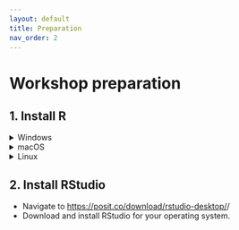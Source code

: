 ```yaml
---
layout: default
title: Preparation
nav_order: 2
---
```

<!-- 
(OPTIONAL) This will be the page going over any installation or registration requirements.
Add, edit, or remove any content below for the workshop in question. 
-->

# Workshop preparation 

<!-- 
Seperate preparation into account creation, file downloads, and software downloads.
However, you can format this as you wish.
An example is provided below.
-->
## 1. Install R

<details markdown="1">
<summary>Windows</summary>

- Navigate to <https://cran.rstudio.com/>.
- Click on `Download R for Windows`

<img alt="download and install R" width="100%" src="assets/img/preparation/windows1.png" style="border: 2px solid black">

- Click on `base`

<img alt="base subdirectory" width="100%" src="assets/img/preparation/windows2.png" style="border: 2px solid black">

- Click on `Download R... for Windows`

<img alt="download R for windwos" width="100%" src="assets/img/preparation/windows3.png" style="border: 2px solid black">

- Run the executable and install.

</details>

<details markdown="1">
<summary>macOS</summary>

- Navigate to <https://cran.rstudio.com/>.
- Click on `Download R for macOS`

<img alt="download and install R" width="100%" src="assets/img/preparation/mac1.png" style="border: 2px solid black">

- Choose the correct install for your Mac.

<img alt="select AMD or Intel Mac" width="100%" src="assets/img/preparation/mac2.png" style="border: 2px solid black">

</details>

<details markdown="1">
<summary>Linux</summary>

- Navigate to <https://cran.rstudio.com/>.
- Click on `Download R for Linux`

<img alt="download and install R" width="100%" src="assets/img/preparation/linux1.png" style="border: 2px solid black">

- Choose your Linux distribution and follow the instructions provided.

<img alt="choose Linux distribution" width="100%" src="assets/img/preparation/linux2.png" style="border: 2px solid black">

</details>

## 2. Install RStudio

- Navigate to <https://posit.co/download/rstudio-desktop/>/
- Download and install RStudio for your operating system.